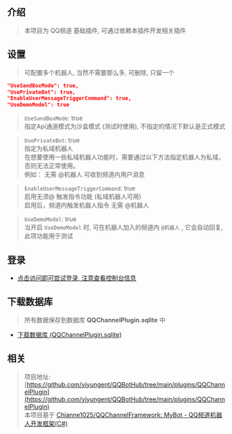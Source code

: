 


## 介绍

> 本项目为 QQ频道 基础插件, 可通过依赖本插件开发相关插件


## 设置

> 可配置多个机器人, 当然不需要那么多, 可删除, 只留一个

```json
"UseSandBoxMode": true,
"UsePrivateBot": true,
"EnableUserMessageTriggerCommand": true,
"UseDemoModel": true
```

> `UseSandBoxMode`: true    
> 指定Api通道模式为沙盒模式 (测试时使用), 不指定的情况下默认是正式模式  

> `UsePrivateBot`: true   
> 指定为私域机器人  
> 在想要使用一些私域机器人功能时，需要通过以下方法指定机器人为私域，否则无法正常使用。  
> 例如： 无需 @机器人 可收到频道内用户消息

> `EnableUserMessageTriggerCommand`: true    
> 启用无须@ 触发指令功能 (私域机器人可用)  
> 启用后，频道内触发机器人指令 无需 @机器人

> `UseDemoModel`: true    
> 当开启 `UseDemoModel` 时, 可在机器人加入的频道内 `@机器人` , 它会自动回复, 此项功能用于测试



## 登录

- [点击访问即可尝试登录, 注意查看控制台信息](/Plugins/QQChannelPlugin/Login)



## 下载数据库

> 所有数据保存到数据库 **QQChannelPlugin.sqlite** 中

- [下载数据库 (QQChannelPlugin.sqlite)](/Plugins/QQChannelPlugin/Download)




## 相关

> 项目地址: [https://github.com/yiyungent/QQBotHub/tree/main/plugins/QQChannelPlugin](https://github.com/yiyungent/QQBotHub/tree/main/plugins/QQChannelPlugin)             
> 本项目基于 [Chianne1025/QQChannelFramework: MyBot - QQ频道机器人开发框架(C#)](https://github.com/Chianne1025/QQChannelFramework)

<!-- Matomo Image Tracker-->
<img referrerpolicy="no-referrer-when-downgrade" src="https://matomo.moeci.com/matomo.php?idsite=2&amp;rec=1&amp;action_name=Plugins.QQChannelPlugin-v0.1.5.README" style="border:0" alt="" />
<!-- End Matomo -->
